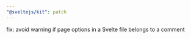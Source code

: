 ```yaml
---
"@sveltejs/kit": patch
---
```


fix: avoid warning if page options in a Svelte file belongs to a comment
